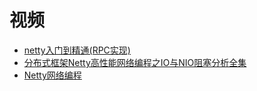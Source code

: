 









# 视频

 * [netty入门到精通(RPC实现)](https://www.bilibili.com/video/av44457831/?spm_id_from=333.788.videocard.2)
 * [分布式框架Netty高性能网络编程之IO与NIO阻塞分析全集](https://www.bilibili.com/video/av64766035)
 * [Netty网络编程](https://www.bilibili.com/video/av58421326/?spm_id_from=333.788.videocard.9)
